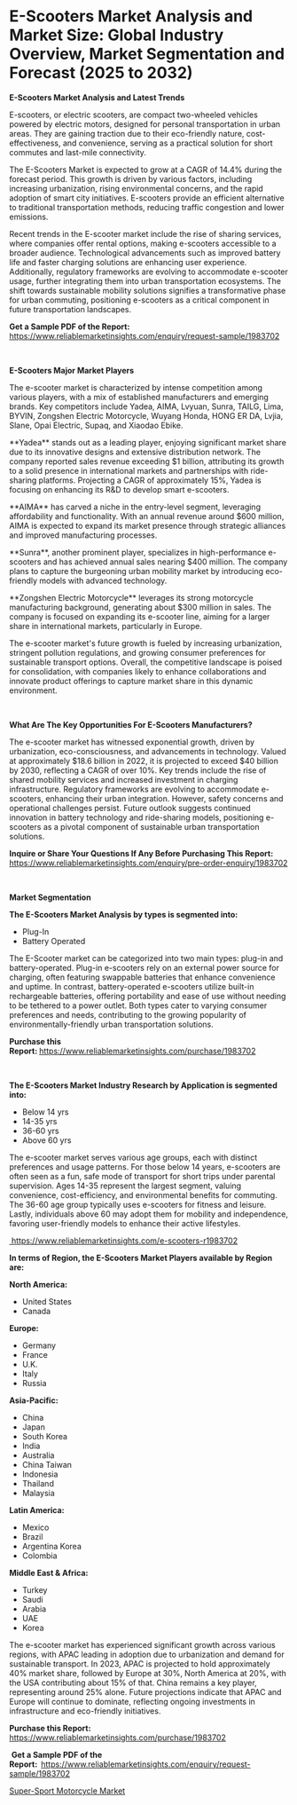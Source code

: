 <p><h1>E-Scooters Market Analysis and Market Size: Global Industry Overview, Market Segmentation and Forecast (2025 to 2032)</h1></p><p><strong>E-Scooters Market Analysis and Latest Trends</strong></p>
<p><p>E-scooters, or electric scooters, are compact two-wheeled vehicles powered by electric motors, designed for personal transportation in urban areas. They are gaining traction due to their eco-friendly nature, cost-effectiveness, and convenience, serving as a practical solution for short commutes and last-mile connectivity.</p><p>The E-Scooters Market is expected to grow at a CAGR of 14.4% during the forecast period. This growth is driven by various factors, including increasing urbanization, rising environmental concerns, and the rapid adoption of smart city initiatives. E-scooters provide an efficient alternative to traditional transportation methods, reducing traffic congestion and lower emissions.</p><p>Recent trends in the E-scooter market include the rise of sharing services, where companies offer rental options, making e-scooters accessible to a broader audience. Technological advancements such as improved battery life and faster charging solutions are enhancing user experience. Additionally, regulatory frameworks are evolving to accommodate e-scooter usage, further integrating them into urban transportation ecosystems. The shift towards sustainable mobility solutions signifies a transformative phase for urban commuting, positioning e-scooters as a critical component in future transportation landscapes.</p></p>
<p><strong>Get a Sample PDF of the Report:&nbsp;</strong> <a href="https://www.reliablemarketinsights.com/enquiry/request-sample/1983702?utm_campaign=3312&utm_medium=2&utm_source=Github&utm_content=ia&utm_term=31032025&utm_id=e-scooters">https://www.reliablemarketinsights.com/enquiry/request-sample/1983702</a></p>
<p>&nbsp;</p>
<p><strong>E-Scooters Major Market Players</strong></p>
<p><p>The e-scooter market is characterized by intense competition among various players, with a mix of established manufacturers and emerging brands. Key competitors include Yadea, AIMA, Lvyuan, Sunra, TAILG, Lima, BYVIN, Zongshen Electric Motorcycle, Wuyang Honda, HONG ER DA, Lvjia, Slane, Opai Electric, Supaq, and Xiaodao Ebike.</p><p>**Yadea** stands out as a leading player, enjoying significant market share due to its innovative designs and extensive distribution network. The company reported sales revenue exceeding $1 billion, attributing its growth to a solid presence in international markets and partnerships with ride-sharing platforms. Projecting a CAGR of approximately 15%, Yadea is focusing on enhancing its R&D to develop smart e-scooters.</p><p>**AIMA** has carved a niche in the entry-level segment, leveraging affordability and functionality. With an annual revenue around $600 million, AIMA is expected to expand its market presence through strategic alliances and improved manufacturing processes.</p><p>**Sunra**, another prominent player, specializes in high-performance e-scooters and has achieved annual sales nearing $400 million. The company plans to capture the burgeoning urban mobility market by introducing eco-friendly models with advanced technology.</p><p>**Zongshen Electric Motorcycle** leverages its strong motorcycle manufacturing background, generating about $300 million in sales. The company is focused on expanding its e-scooter line, aiming for a larger share in international markets, particularly in Europe.</p><p>The e-scooter market's future growth is fueled by increasing urbanization, stringent pollution regulations, and growing consumer preferences for sustainable transport options. Overall, the competitive landscape is poised for consolidation, with companies likely to enhance collaborations and innovate product offerings to capture market share in this dynamic environment.</p></p>
<p>&nbsp;</p>
<p><strong>What Are The Key Opportunities For E-Scooters Manufacturers?</strong></p>
<p><p>The e-scooter market has witnessed exponential growth, driven by urbanization, eco-consciousness, and advancements in technology. Valued at approximately $18.6 billion in 2022, it is projected to exceed $40 billion by 2030, reflecting a CAGR of over 10%. Key trends include the rise of shared mobility services and increased investment in charging infrastructure. Regulatory frameworks are evolving to accommodate e-scooters, enhancing their urban integration. However, safety concerns and operational challenges persist. Future outlook suggests continued innovation in battery technology and ride-sharing models, positioning e-scooters as a pivotal component of sustainable urban transportation solutions.</p></p>
<p><strong>Inquire or Share Your Questions If Any Before Purchasing This Report:</strong> <a href="https://www.reliablemarketinsights.com/enquiry/pre-order-enquiry/1983702?utm_campaign=3312&utm_medium=2&utm_source=Github&utm_content=ia&utm_term=31032025&utm_id=e-scooters">https://www.reliablemarketinsights.com/enquiry/pre-order-enquiry/1983702</a></p>
<p>&nbsp;</p>
<p><strong>Market Segmentation</strong></p>
<p><strong>The E-Scooters Market Analysis by types is segmented into:</strong></p>
<p><ul><li>Plug-In</li><li>Battery Operated</li></ul></p>
<p><p>The E-Scooter market can be categorized into two main types: plug-in and battery-operated. Plug-in e-scooters rely on an external power source for charging, often featuring swappable batteries that enhance convenience and uptime. In contrast, battery-operated e-scooters utilize built-in rechargeable batteries, offering portability and ease of use without needing to be tethered to a power outlet. Both types cater to varying consumer preferences and needs, contributing to the growing popularity of environmentally-friendly urban transportation solutions.</p></p>
<p><strong>Purchase this Report:&nbsp;</strong><a href="https://www.reliablemarketinsights.com/purchase/1983702?utm_campaign=3312&utm_medium=2&utm_source=Github&utm_content=ia&utm_term=31032025&utm_id=e-scooters">https://www.reliablemarketinsights.com/purchase/1983702</a></p>
<p>&nbsp;</p>
<p><strong>The E-Scooters Market Industry Research by Application is segmented into:</strong></p>
<p><ul><li>Below 14 yrs</li><li>14-35 yrs</li><li>36-60 yrs</li><li>Above 60 yrs</li></ul></p>
<p><p>The e-scooter market serves various age groups, each with distinct preferences and usage patterns. For those below 14 years, e-scooters are often seen as a fun, safe mode of transport for short trips under parental supervision. Ages 14-35 represent the largest segment, valuing convenience, cost-efficiency, and environmental benefits for commuting. The 36-60 age group typically uses e-scooters for fitness and leisure. Lastly, individuals above 60 may adopt them for mobility and independence, favoring user-friendly models to enhance their active lifestyles.</p></p>
<p><a href="https://www.reliablemarketinsights.com/e-scooters-r1983702?utm_campaign=3312&utm_medium=2&utm_source=Github&utm_content=ia&utm_term=31032025&utm_id=e-scooters">&nbsp;https://www.reliablemarketinsights.com/e-scooters-r1983702</a></p>
<p><strong>In terms of Region, the E-Scooters Market Players available by Region are:</strong></p>
<p>
    <p> <strong> North America: </strong>
        <ul>
            <li>United States</li>
            <li>Canada</li>
        </ul>
        </p> 
    <p> <strong> Europe: </strong>
        <ul>
            <li>Germany</li>
            <li>France</li>
            <li>U.K.</li>
            <li>Italy</li>
            <li>Russia</li>
        </ul>
        </p> 
    <p> <strong> Asia-Pacific: </strong>
        <ul>
            <li>China</li>
            <li>Japan</li>
            <li>South Korea</li>
            <li>India</li>
            <li>Australia</li>
            <li>China Taiwan</li>
            <li>Indonesia</li>
            <li>Thailand</li>
            <li>Malaysia</li>
        </ul>
        </p> 
    <p> <strong> Latin America: </strong>
        <ul>
            <li>Mexico</li>
            <li>Brazil</li>
            <li>Argentina Korea</li>
            <li>Colombia</li>
        </ul>
        </p> 
    <p> <strong> Middle East & Africa: </strong>
        <ul>
            <li>Turkey</li>
            <li>Saudi</li>
            <li>Arabia</li>
            <li>UAE</li>
            <li>Korea</li>
        </ul>
    </p>
    </p>
<p><p>The e-scooter market has experienced significant growth across various regions, with APAC leading in adoption due to urbanization and demand for sustainable transport. In 2023, APAC is projected to hold approximately 40% market share, followed by Europe at 30%, North America at 20%, with the USA contributing about 15% of that. China remains a key player, representing around 25% alone. Future projections indicate that APAC and Europe will continue to dominate, reflecting ongoing investments in infrastructure and eco-friendly initiatives.</p></p>
<p><strong>Purchase this Report: </strong><a href="https://www.reliablemarketinsights.com/purchase/1983702?utm_campaign=3312&utm_medium=2&utm_source=Github&utm_content=ia&utm_term=31032025&utm_id=e-scooters">https://www.reliablemarketinsights.com/purchase/1983702</a></p>
<p>&nbsp;<strong>Get a Sample PDF of the Report:&nbsp;&nbsp;</strong><a href="https://www.reliablemarketinsights.com/enquiry/request-sample/1983702?utm_campaign=3312&utm_medium=2&utm_source=Github&utm_content=ia&utm_term=31032025&utm_id=e-scooters">https://www.reliablemarketinsights.com/enquiry/request-sample/1983702</a></p>
<p><strong></strong></p>
<p><p><a href="https://github.com/shamstirroc7/Market-Research-Report-List-1/blob/main/super-sport-motorcycle-market.md?utm_campaign=3312&utm_medium=2&utm_source=Github&utm_content=ia&utm_term=31032025&utm_id=e-scooters">Super-Sport Motorcycle Market</a></p></p>